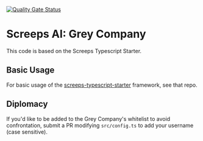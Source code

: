 [![Quality Gate Status](https://sonarcloud.io/api/project_badges/measure?project=glitchassassin_screeps&metric=alert_status)](https://sonarcloud.io/dashboard?id=glitchassassin_screeps)

# Screeps AI: Grey Company

This code is based on the Screeps Typescript Starter.

## Basic Usage

For basic usage of the [screeps-typescript-starter](https://github.com/screepers/screeps-typescript-starter) framework, see that repo.

## Diplomacy

If you'd like to be added to the Grey Company's whitelist to avoid confrontation, submit a PR modifying `src/config.ts` to add your username (case sensitive).
